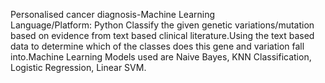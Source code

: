 Personalised cancer diagnosis-Machine Learning  
Language/Platform: Python
Classify the given genetic variations/mutation based on evidence from text based clinical literature.Using the text based data to determine which of the classes does this gene and variation fall into.Machine Learning Models used are Naive Bayes, KNN Classification, Logistic Regression, Linear SVM.
